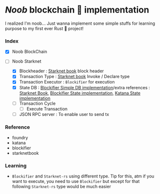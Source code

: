# _Noob_ blockchain 🦀 implementation

I realized I'm noob... Just wanna implement some simple stuffs for learning purpose to my first ever Rust 🦀 project!

### Index

- [x] Noob BlockChain

- [ ] Noob Starknet

  - [x] Blockheader : [Starknet book](https://docs.starknet.io/documentation/architecture_and_concepts/Blocks/header/) block header
  - [x] Transaction Type : [Starknet book](https://docs.starknet.io/documentation/architecture_and_concepts/Blocks/transactions/) Invoke / Declare type
  - [x] Transaction Executor : `Blockifier` for execution
  - [x] State DB : [Blockifier Simple DB implementation](https://github.com/starkware-libs/blockifier/blob/3c8ee7f541db035b49fcfb203aa85f8b0b6b42e5/crates/blockifier/src/test_utils.rs#L108)/extra references :
        [Starknet Book](https://docs.starknet.io/documentation/architecture_and_concepts/State/starknet-state/), [Blockifier State implementation](https://github.com/starkware-libs/blockifier/blob/main/crates/blockifier/src/state/cached_state.rs), [Katana State implementation](https://github.com/dojoengine/dojo/blob/main/crates/katana/core/src/backend/state.rs)
  - [ ] Transaction Cycle
    - [ ] Execute Transaction
  - [ ] JSON RPC server : To enable user to send tx

### Reference

- foundry
- katana
- blockifier
- starknetbook

### Learning

- `Blockifier` and `Starknet-rs` using different type. Tip for this, atm if you want to execute, you need to use `Blockifier` but except for that following `Starknet-rs` type would be much easier
